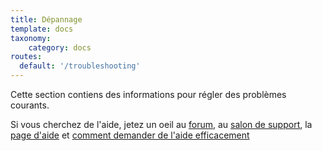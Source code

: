 ```yaml
---
title: Dépannage
template: docs
taxonomy:
    category: docs
routes:
  default: '/troubleshooting'
---
```


Cette section contiens des informations pour régler des problèmes courants.

Si vous cherchez de l'aide, jetez un oeil au [forum](https://forum.yunohost.org/), au [salon de support](/chat_rooms), la [page d'aide](/help) et [comment demander de l'aide efficacement](/asking_for_help_efficiently)
